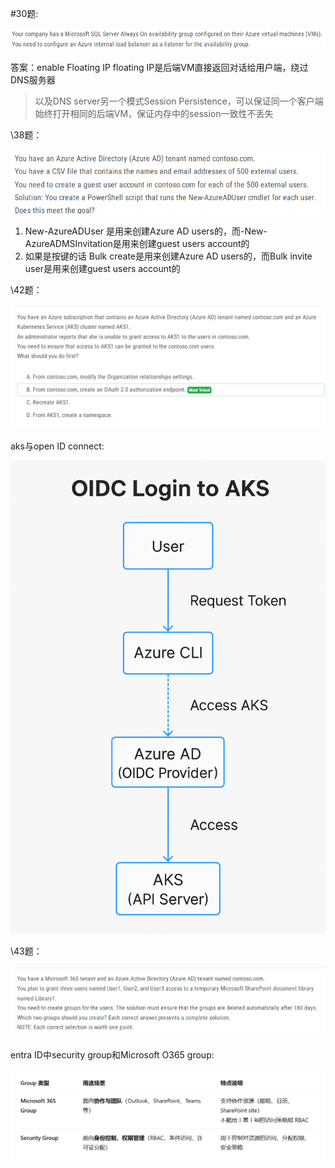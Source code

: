 \#30题: 

![alt text](image.png)

答案：enable Floating IP
floating IP是后端VM直接返回对话给用户端，绕过DNS服务器
> 以及DNS server另一个模式Session Persistence，可以保证同一个客户端始终打开相同的后端VM，保证内存中的session一致性不丢失

\38题：

![alt text](image-1.png)

1. New-AzureADUser 是用来创建Azure AD users的，而-New-AzureADMSInvitation是用来创建guest users account的
2. 如果是按键的话 Bulk create是用来创建Azure AD users的，而Bulk invite user是用来创建guest users account的

\42题：

![alt text](image-2.png)

aks与open ID connect:

![](image-3.png)

\43题：

![](image-4.png)

entra ID中security group和Microsoft O365 group:

![alt text](image-5.png)
